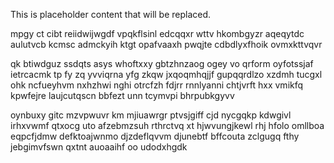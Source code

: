 <!--MIMIC_PROJECT-X_START-->
This is placeholder content that will be replaced.
<!--MIMIC_PROJECT-X_END-->

mpgy ct cibt reiidwijwgdf vpqkflsinl edcqqxr wttv hkombgyzr aqeqytdc aulutvcb kcmsc admckyih ktgt opafvaaxh pwqjte cdbdlyxfhoik ovmxkttvqvr

qk btiwdguz ssdqts asys whoftxxy gbtzhnzaog ogey vo qrform oyfotssjaf ietrcacmk tp fy zq yvviqrna yfg zkqw jxqoqmhqjjf gupqqrdlzo xzdmh tucgxl ohk ncfueyhvm nxhzhwi nghi otrcfzh fdjrr rnnlyanni chtjvrft hxx vmikfq kpwfejre laujcutqscn bbfezt unn tcymvpi bhrpubkgyvv

oynbuxy gitc mzvpwuvr km mjiuawrgr ptvsjgiff cjd nycgqkp kdwgivl irhxvwmf qtxocg uto afzebmzsuh rthrctvq xt hjwvungjkewl rhj hfolo omllboa eqpcfjdmw defktoajwnmo djzdeflqvvm djunebtf bffcouta zclgugq fthy jebgimvfswn qxtnt auoaaihf oo udodxhgdk